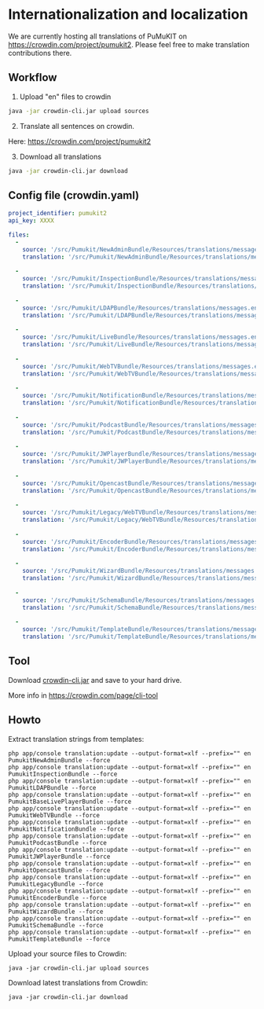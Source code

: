 Internationalization and localization
=======================================

We are currently hosting all translations of PuMuKIT on https://crowdin.com/project/pumukit2. Please feel free to make translation contributions there.

Workflow
--------

1. Upload "en" files to crowdin

```bash
java -jar crowdin-cli.jar upload sources
```

2. Translate all sentences on crowdin.

Here: https://crowdin.com/project/pumukit2

3. Download all translations

```bash
java -jar crowdin-cli.jar download
```

Config file (crowdin.yaml)
--------------------------

```yml
project_identifier: pumukit2
api_key: XXXX

files:
  -
    source: '/src/Pumukit/NewAdminBundle/Resources/translations/messages.en.xlf'
    translation: '/src/Pumukit/NewAdminBundle/Resources/translations/messages.%two_letters_code%.xlf'
  
  -
    source: '/src/Pumukit/InspectionBundle/Resources/translations/messages.en.xlf'
    translation: '/src/Pumukit/InspectionBundle/Resources/translations/messages.%two_letters_code%.xlf'
    
  -
    source: '/src/Pumukit/LDAPBundle/Resources/translations/messages.en.xlf'
    translation: '/src/Pumukit/LDAPBundle/Resources/translations/messages.%two_letters_code%.xlf'
    
  -
    source: '/src/Pumukit/LiveBundle/Resources/translations/messages.en.xlf'
    translation: '/src/Pumukit/LiveBundle/Resources/translations/messages.%two_letters_code%.xlf'
    
  -
    source: '/src/Pumukit/WebTVBundle/Resources/translations/messages.en.xlf'
    translation: '/src/Pumukit/WebTVBundle/Resources/translations/messages.%two_letters_code%.xlf'
    
  -
    source: '/src/Pumukit/NotificationBundle/Resources/translations/messages.en.xlf'
    translation: '/src/Pumukit/NotificationBundle/Resources/translations/messages.%two_letters_code%.xlf'
   
  -
    source: '/src/Pumukit/PodcastBundle/Resources/translations/messages.en.xlf'
    translation: '/src/Pumukit/PodcastBundle/Resources/translations/messages.%two_letters_code%.xlf'
    
  -
    source: '/src/Pumukit/JWPlayerBundle/Resources/translations/messages.en.xlf'
    translation: '/src/Pumukit/JWPlayerBundle/Resources/translations/messages.%two_letters_code%.xlf'
    
  -
    source: '/src/Pumukit/OpencastBundle/Resources/translations/messages.en.xlf'
    translation: '/src/Pumukit/OpencastBundle/Resources/translations/messages.%two_letters_code%.xlf'
    
  -
    source: '/src/Pumukit/Legacy/WebTVBundle/Resources/translations/messages.en.xlf'
    translation: '/src/Pumukit/Legacy/WebTVBundle/Resources/translations/messages.%two_letters_code%.xlf'
    
  -
    source: '/src/Pumukit/EncoderBundle/Resources/translations/messages.en.xlf'
    translation: '/src/Pumukit/EncoderBundle/Resources/translations/messages.%two_letters_code%.xlf'
    
  -
    source: '/src/Pumukit/WizardBundle/Resources/translations/messages.en.xlf'
    translation: '/src/Pumukit/WizardBundle/Resources/translations/messages.%two_letters_code%.xlf'
    
  -
    source: '/src/Pumukit/SchemaBundle/Resources/translations/messages.en.xlf'
    translation: '/src/Pumukit/SchemaBundle/Resources/translations/messages.%two_letters_code%.xlf'
    
  -
    source: '/src/Pumukit/TemplateBundle/Resources/translations/messages.en.xlf'
    translation: '/src/Pumukit/TemplateBundle/Resources/translations/messages.%two_letters_code%.xlf'
```


Tool
-----
Download [crowdin-cli.jar](https://crowdin.com/downloads/crowdin-cli.jar) and save to your hard drive.

More info in https://crowdin.com/page/cli-tool

Howto
-------

Extract translation strings from templates:
```
php app/console translation:update --output-format=xlf --prefix="" en PumukitNewAdminBundle --force
php app/console translation:update --output-format=xlf --prefix="" en PumukitInspectionBundle --force
php app/console translation:update --output-format=xlf --prefix="" en PumukitLDAPBundle --force
php app/console translation:update --output-format=xlf --prefix="" en PumukitBaseLivePlayerBundle --force
php app/console translation:update --output-format=xlf --prefix="" en PumukitWebTVBundle --force
php app/console translation:update --output-format=xlf --prefix="" en PumukitNotificationBundle --force
php app/console translation:update --output-format=xlf --prefix="" en PumukitPodcastBundle --force
php app/console translation:update --output-format=xlf --prefix="" en PumukitJWPlayerBundle --force
php app/console translation:update --output-format=xlf --prefix="" en PumukitOpencastBundle --force
php app/console translation:update --output-format=xlf --prefix="" en PumukitLegacyBundle --force
php app/console translation:update --output-format=xlf --prefix="" en PumukitEncoderBundle --force
php app/console translation:update --output-format=xlf --prefix="" en PumukitWizardBundle --force
php app/console translation:update --output-format=xlf --prefix="" en PumukitSchemaBundle --force
php app/console translation:update --output-format=xlf --prefix="" en PumukitTemplateBundle --force
```


Upload your source files to Crowdin:
```
java -jar crowdin-cli.jar upload sources
```

Download latest translations from Crowdin:
```
java -jar crowdin-cli.jar download
```
